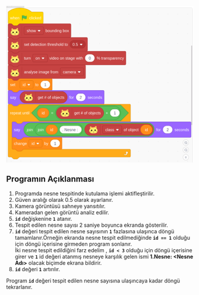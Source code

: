 ![](Nesne_Tespiti/images/Nesne_Tespiti.png)

## **Programın Açıklanması**

1. Programda nesne tespitinde kutulama işlemi aktifleştirilir.
2. Güven aralığı olarak 0.5 olarak ayarlanır.
3. Kamera görüntüsü sahneye yansıtılır.
4. Kameradan gelen görüntü analiz edilir.
5. **`id`** değişkenine **`1`** atanır.
6. Tespit edilen nesne sayısı 2 saniye boyunca ekranda gösterilir.
7. **`id`** değeri tespit edilen nesne sayısının **`1`** fazlasına ulaşınca
döngü tamamlanır.Örneğin ekranda nesne tespit edilmediğinde **`id == 1`** olduğu
için döngü içerisine girmeden program sonlanır.  
İki nesne tespit edildiğini farz edelim , **`id < 3`** olduğu için döngü
içerisine girer ve **`1`** id değeri atanmış nesneye karşılık gelen ismi 
**1.Nesne: <Nesne Adı>** olacak biçimde ekrana bildirir.
8. **`id`** değeri **`1`** artırılır.

Program **`id`** değeri tespit edilen nesne sayısına ulaşıncaya kadar döngü 
tekrarlanır.
